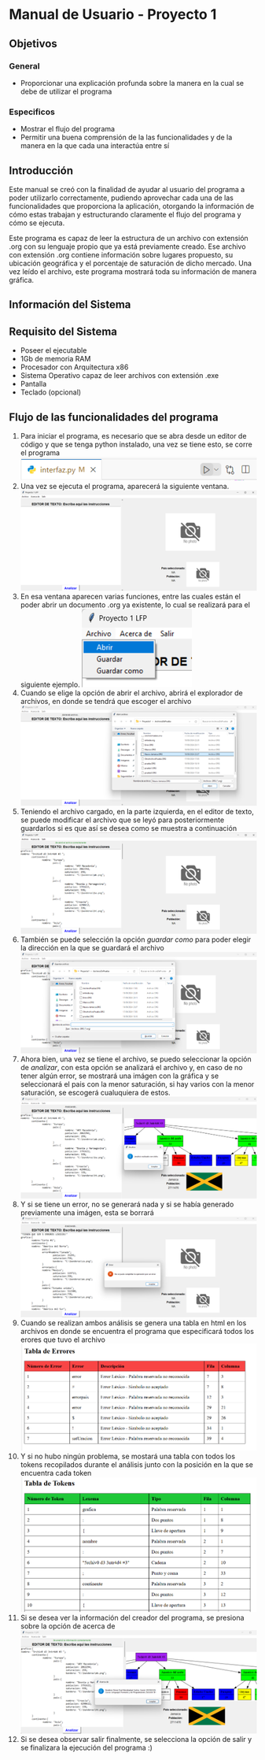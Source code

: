 # Manual de Usuario - Proyecto 1
## Objetivos
### General
- Proporcionar una explicación profunda sobre la manera en la cual se debe de utilizar el programa
### Especificos
- Mostrar el flujo del programa
- Permitir una buena comprensión de la las funcionalidades y de la manera en la que cada una interactúa entre sí
## Introducción
Este manual se creó con la finalidad de ayudar al usuario del programa a poder utilizarlo correctamente, pudiendo aprovechar cada una de las funcionalidades que proporciona la aplicación, otorgando la información de cómo estas trabajan y estructurando claramente el flujo del programa y cómo se ejecuta.

Este programa es capaz de leer la estructura de un archivo con extensión .org con su lenguaje propio que ya está previamente creado. Ese archivo con extensión .org contiene información sobre lugares propuesto, su ubicación geográfica y el porcentaje de saturación de dicho mercado. Una vez leído el archivo, este programa mostrará toda su información de manera gráfica.


## Información del Sistema

## Requisito del Sistema
- Poseer el ejecutable
- 1Gb de memoria RAM
- Procesador con Arquitectura x86
- Sistema Operativo capaz de leer archivos con extensión .exe
- Pantalla
- Teclado (opcional)

## Flujo de las funcionalidades del programa
1. Para iniciar el programa, es necesario que se abra desde un editor de código y que se tenga python instalado, una vez se tiene esto, se corre el programa
![1](./1.png)
1. Una vez se ejecuta el programa, aparecerá la siguiente ventana. 
![2](./2.png)
1. En esa ventana aparecen varias funciones, entre las cuales están el poder abrir un documento .org ya existente, lo cual se realizará para el siguiente ejemplo.
![3](./3.png)
1. Cuando se elige la opción de abrir el archivo, abrirá el explorador de archivos, en donde se tendrá que escoger el archivo
![4](./4.png)
1. Teniendo el archivo cargado, en la parte izquierda, en el editor de texto, se puede modificar el archivo que se leyó para posteriormente guardarlos si es que así se desea como se muestra a continuación
![5](./5.png)
1. También se puede selección la opción *guardar como* para poder elegir la dirección en la que se guardará el archivo
![6](./6.png)
1. Ahora bien, una vez se tiene el archivo, se puedo seleccionar la opción de *analizar*, con esta opción se analizará el archivo y, en caso de no tener algún error, se mostrará una imágen con la gráfica y se seleccionará el pais con la menor saturación, si hay varios con la menor saturación, se escogerá cualuquiera de estos.
![7](./7.png)
1. Y si se tiene un error, no se generará nada y si se había generado previamente una imágen, esta se borrará
![8](./8.png)
1. Cuando se realizan ambos análisis se genera una tabla en html en los archivos en donde se encuentra el programa que especificará todos los erores que tuvo el archivo
![9](./9.png)
1.   Y si no hubo ningún problema, se mostará una tabla con todos los tokens recopilados durante el análisis junto con la posición en la que se encuentra cada token
![10](./10.png)
1.  Si se desea ver la información del creador del programa, se presiona sobre la opción de acerca de
![11](./11.png)
1.  Si se desea observar salir finalmente, se selecciona la opción de salir y se finalizara la ejecución del programa :)